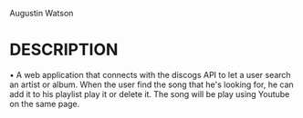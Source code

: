Augustin Watson
# DESCRIPTION
• A web application that connects with the discogs API to let a user search an artist or album. When the user find the song that he's looking for, he can add it to his playlist play it or delete it. The song will be play using Youtube on the same page.
